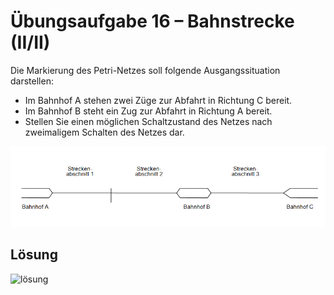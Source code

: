 # Übungsaufgabe 16 – Bahnstrecke (II/II)

Die Markierung des Petri-Netzes soll folgende
Ausgangssituation darstellen:

- Im Bahnhof A stehen zwei Züge zur Abfahrt in Richtung C bereit.
- Im Bahnhof B steht ein Zug zur Abfahrt in Richtung A bereit.
- Stellen Sie einen möglichen Schaltzustand des Netzes nach zweimaligem Schalten des Netzes dar.

![anhang](./attachment.png)

## Lösung

![lösung](./Aufgabe16.png)
